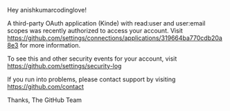 Hey anishkumarcodinglove!

A third-party OAuth application (Kinde) with read:user and user:email scopes was recently authorized to access your account.
Visit https://github.com/settings/connections/applications/319664ba770cdb20a8e3 for more information.

To see this and other security events for your account, visit https://github.com/settings/security-log

If you run into problems, please contact support by visiting https://github.com/contact

Thanks,
The GitHub Team
